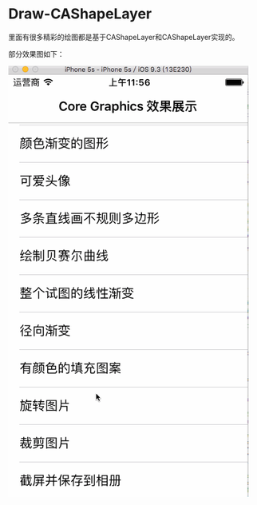 # Draw-CAShapeLayer


里面有很多精彩的绘图都是基于CAShapeLayer和CAShapeLayer实现的。

部分效果图如下：

![](https://github.com/LoveMeiM/Draw-Core-Graphics/raw/master/效果.gif)
